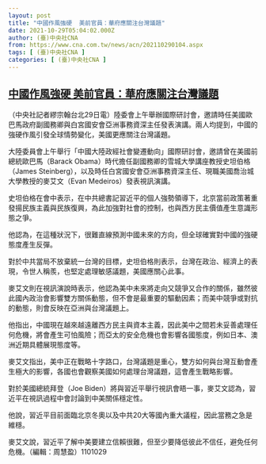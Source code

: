 ```yaml
---
layout: post
title: "中國作風強硬  美前官員：華府應關注台灣議題"
date: 2021-10-29T05:04:02.000Z
author: (臺)中央社CNA
from: https://www.cna.com.tw/news/acn/202110290104.aspx
tags: [ (臺)中央社CNA ]
categories: [ (臺)中央社CNA ]
---
```

<!--1635483842000-->
[中國作風強硬  美前官員：華府應關注台灣議題](https://www.cna.com.tw/news/acn/202110290104.aspx)
------

<div>
<div></div><div><p>（中央社記者繆宗翰台北29日電）陸委會上午舉辦國際研討會，邀請時任美國歐巴馬政府副國務卿與白宮國安會亞洲事務資深主任發表演講。兩人均提到，中國的強硬作風引發全球情勢變化，美國更應關注台灣議題。</p><p>大陸委員會上午舉行「中國大陸政經社會變遷動向」國際研討會，邀請曾在美國前總統歐巴馬（Barack Obama）時代擔任副國務卿的雪城大學講座教授史坦伯格（James Steinberg），以及時任白宮國安會亞洲事務資深主任、現職美國喬治城大學教授的麥艾文（Evan Medeiros）發表視訊演講。</p><p>史坦伯格在會中表示，在中共總書記習近平的個人強勢領導下，北京當前政策著重發揚民族主義與民族復興，為此加強對社會的控制，也與西方民主價值產生意識形態之爭。</p><p>他認為，在這種狀況下，很難直線預測中國未來的方向，但全球確實對中國的強硬態度產生反彈。</p><p>對於中共當局不放棄統一台灣的目標，史坦伯格則表示，台灣在政治、經濟上的表現，令世人稱羨，也堅定處理敏感議題，美國應關心此事。</p><p>麥艾文則在視訊演說時表示，他認為美中未來將走向又競爭又合作的關係，雖然彼此國內政治會影響雙方關係動態，但不會是最重要的驅動因素；而美中競爭或對抗的動態，則會反映在亞洲與台灣議題上。</p><p>他指出，中國現在越來越遠離西方民主與資本主義，因此美中之間若未妥善處理任何危機，將會產生可怕風險；而亞太的安全危機也會影響各國態度，例如日本、澳洲近期具體展現態度等。</p><p>麥艾文指出，美中正在戰略十字路口，台灣議題是重心，雙方如何與台灣互動會產生極大的影響，各國也會觀察美國如何處理台灣議題，這會產生戰略影響。</p><p>對於美國總統拜登（Joe Biden）將與習近平舉行視訊會晤一事，麥艾文認為，習近平在視訊過程中會討論到中美關係穩定性。</p><p>他說，習近平目前面臨北京冬奧以及中共20大等國內重大議程，因此當務之急是維穩。</p><p>麥艾文說，習近平了解中美要建立信賴很難，但至少要降低彼此不信任，避免任何危機。（編輯：周慧盈）1101029</p></div>
</div>
